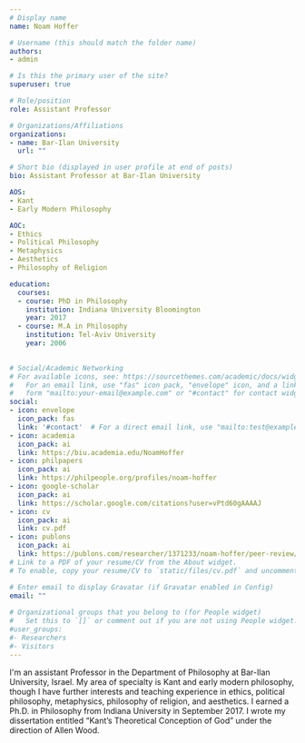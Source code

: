```yaml
---
# Display name
name: Noam Hoffer

# Username (this should match the folder name)
authors:
- admin

# Is this the primary user of the site?
superuser: true

# Role/position
role: Assistant Professor

# Organizations/Affiliations
organizations:
- name: Bar-Ilan University
  url: ""

# Short bio (displayed in user profile at end of posts)
bio: Assistant Professor at Bar-Ilan University

AOS:
- Kant
- Early Modern Philosophy

AOC:
- Ethics 
- Political Philosophy
- Metaphysics
- Aesthetics
- Philosophy of Religion

education:
  courses:
  - course: PhD in Philosophy
    institution: Indiana University Bloomington
    year: 2017
  - course: M.A in Philosophy
    institution: Tel-Aviv University
    year: 2006
   

# Social/Academic Networking
# For available icons, see: https://sourcethemes.com/academic/docs/widgets/#icons
#   For an email link, use "fas" icon pack, "envelope" icon, and a link in the
#   form "mailto:your-email@example.com" or "#contact" for contact widget.
social:
- icon: envelope
  icon_pack: fas
  link: '#contact'  # For a direct email link, use "mailto:test@example.org".
- icon: academia
  icon_pack: ai
  link: https://biu.academia.edu/NoamHoffer
- icon: philpapers
  icon_pack: ai
  link: https://philpeople.org/profiles/noam-hoffer
- icon: google-scholar
  icon_pack: ai
  link: https://scholar.google.com/citations?user=vPtd60gAAAAJ
- icon: cv
  icon_pack: ai
  link: cv.pdf
- icon: publons
  icon_pack: ai
  link: https://publons.com/researcher/1371233/noam-hoffer/peer-review/
# Link to a PDF of your resume/CV from the About widget.
# To enable, copy your resume/CV to `static/files/cv.pdf` and uncomment the lines below.  

# Enter email to display Gravatar (if Gravatar enabled in Config)
email: ""
  
# Organizational groups that you belong to (for People widget)
#   Set this to `[]` or comment out if you are not using People widget.  
#user_groups:
#- Researchers
#- Visitors
---
```


I'm an assistant Professor in the Department of Philosophy at Bar-Ilan University, Israel. My area of specialty is Kant and early modern philosophy, though I have further interests and teaching experience in ethics, political philosophy, metaphysics, philosophy of religion, and aesthetics. I earned a Ph.D. in Philosophy from Indiana University in September 2017. I wrote my dissertation entitled “Kant’s Theoretical Conception of God” under the direction of Allen Wood.